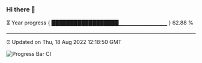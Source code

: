 ### Hi there 👋

⏳ Year progress { ██████████████████▁▁▁▁▁▁▁▁▁▁▁▁ } 62.88 %

---

⏰ Updated on Thu, 18 Aug 2022 12:18:50 GMT

![Progress Bar CI](https://github.com/Shyam-Makwana/GitHub-Actions-Demo/workflows/Progress%20Bar%20CI/badge.svg)
